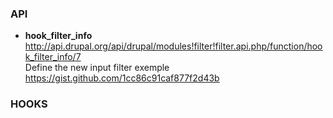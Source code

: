 ### API 

* **hook_filter_info**   
http://api.drupal.org/api/drupal/modules!filter!filter.api.php/function/hook_filter_info/7   
Define the new input filter 
exemple https://gist.github.com/1cc86c91caf877f2d43b

### HOOKS